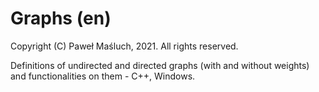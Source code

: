 # Graphs (en)

Copyright (C) Paweł Maśluch, 2021. All rights reserved.

Definitions of undirected and directed graphs (with and without weights) and functionalities on them - C++, Windows.
